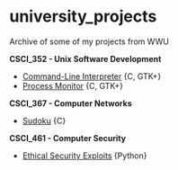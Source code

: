 # university_projects
Archive of some of my projects from WWU


**CSCI_352 - Unix Software Development**
- [Command-Line Interpreter](/csci352/cli) {C, GTK+}
- [Process Monitor](/csci352/procmonit) {C, GTK+}

**CSCI_367 - Computer Networks**
- [Sudoku](/csci367/sudoku) {C}

**CSCI_461 - Computer Security**
- [Ethical Security Exploits](/csci461) {Python}
